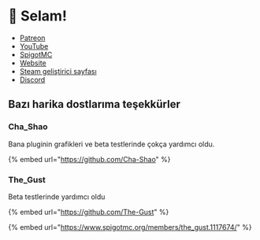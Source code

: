 # 👋 Selam!

* [Patreon](http://patreon.com/lonedev)
* [YouTube](http://youtube.com/lonedev)
* [SpigotMC](https://www.spigotmc.org/members/lonedev.88296/#resources)
* [Website](http://devs.beer)
* [Steam geliştirici sayfası](https://store.steampowered.com/developer/LoneDev/)
* [Discord](https://discord.gg/4dfnpUK)

## Bazı harika dostlarıma teşekkürler

### Cha\_Shao

Bana pluginin grafikleri ve beta testlerinde çokça yardımcı oldu. 

{% embed url="https://github.com/Cha-Shao" %}

### The\_Gust

Beta testlerinde yardımcı oldu

{% embed url="https://github.com/The-Gust" %}

{% embed url="https://www.spigotmc.org/members/the_gust.1117674/" %}
